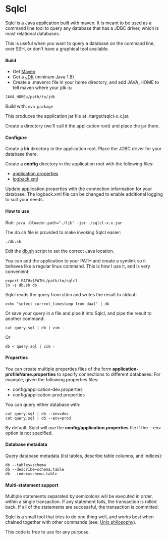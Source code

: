 # Sqlcl

Sqlcl is a Java application built with maven. It is meant to be used as a command line tool to query any database that has a JDBC driver, which is most relational databases.

This is useful when you want to query a database on the command line, over SSH, or don't have a graphical tool available.

#### Build

* Get [Maven](https://maven.apache.org/)
* Get a [JDK](https://jdk.java.net/11/) (mininum Java 1.8)
* Create a .mavenrc file in your home directory, and add JAVA_HOME to tell maven where your jdk is:

```
JAVA_HOME=/path/to/jdk
```

Build with: ```mvn package```

This produces the application jar file at ./target/sqlcl-x.x.jar.

Create a directory (we'll call it the application root) and place the jar there.

#### Configure

Create a **lib** directory in the application root. Place the JDBC driver for your database there.

Create a **config** directory in the application root with the following files:

* [application.properties](https://github.com/travistynes/sqlcl/blob/master/src/main/resources/application.properties)
* [logback.xml](https://github.com/travistynes/sqlcl/blob/master/src/main/resources/logback.xml)

Update application.properties with the connection information for your database. The logback.xml file can be changed to enable additional logging to suit your needs.

#### How to use

Run: ```java -Dloader.path="./lib" -jar ./sqlcl-x.x.jar```

The db.sh file is provided to make invoking Sqlcl easier:

```./db.sh```

Edit the [db.sh](https://github.com/travistynes/sqlcl/blob/master/db.sh) script to set the correct Java location.

You can add the application to your PATH and create a symlink so it behaves like a regular linux command. This is how I use it, and is very convenient:

```
export PATH=$PATH:/path/to/sqlcl
ln -s db.sh db
```

Sqlcl reads the query from stdin and writes the result to stdout:

```echo "select current_timestamp from dual" | db```

Or save your query in a file and pipe it into Sqlcl, and pipe the result to another command:

```cat query.sql | db | vim -```

Or

```db < query.sql | vim - ```

#### Properties

You can create multiple properties files of the form **application-profileName.properties** to specify connections to different databases. For example, given the following properties files:

* config/application-dev.properties
* config/application-prod.properties

You can query either database with:

```
cat query.sql | db --env=dev
cat query.sql | db --env=prod
```

By default, Sqlcl will use the **config/application.properties** file if the --env option is not specified.

#### Database metadata

Query database metadata (list tables, describe table columns, and indices):

```
db --tables=schema
db --describe=schema.table
db --index=schema.table
```

#### Multi-statement support

Multiple statements separated by semicolons will be executed in order, within a single transaction. If any statement fails, the transaction is rolled back. If all of the statements are successful, the transaction is committed.

Sqlcl is a small tool that tries to do one thing well, and works best when chained together with other commands (see: [Unix philosophy](https://en.wikipedia.org/wiki/Unix_philosophy)).

This code is free to use for any purpose.
